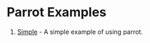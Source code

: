 # Parrot Examples

1. [Simple](../packages/parrot/example/main.dart) - A simple example of using parrot.
